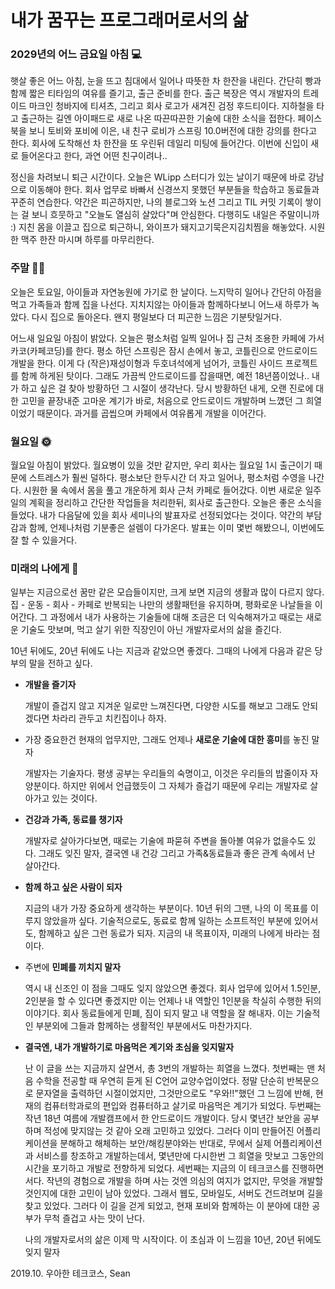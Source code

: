 # 내가 꿈꾸는 프로그래머로서의 삶

### 2029년의 어느 금요일 아침 💻

햇살 좋은 어느 아침, 눈을 뜨고 침대에서 일어나 따뜻한 차 한잔을 내린다. 간단히 빵과 함께 짧은 티타임의 여유를 즐기고, 출근 준비를 한다. 출근 복장은 역시 개발자의 트레이드 마크인 청바지에 티셔츠, 그리고 회사 로고가 새겨진 검정 후드티이다. 지하철을 타고 출근하는 길엔 아이패드로 새로 나온 따끈따끈한 기술에 대한 소식을 접한다. 페이스북을 보니 토비와 포비에 이은, 내 친구 로비가 스프링 10.0버전에 대한 강의를 한다고 한다. 회사에 도착해선 차 한잔을 또 우린뒤 데일리 미팅에 들어간다. 이번에 신입이 새로 들어온다고 한다, 과연 어떤 친구이려나..

정신을 차려보니 퇴근 시간이다. 오늘은 WLipp 스터디가 있는 날이기 때문에 바로 강남으로 이동해야 한다. 회사 업무로 바빠서 신경쓰지 못했던 부분들을 학습하고 동료들과 꾸준히 연습한다. 약간은 피곤하지만, 나의 블로그와 노션 그리고 TIL 커밋 기록이 쌓이는 걸 보니 흐뭇하고 "오늘도 열심히 살았다"며 안심한다. 다행히도 내일은 주말이니까 :) 지친 몸을 이끌고 집으로 퇴근하니, 와이프가 돼지고기묵은지김치찜을 해놓았다. 시원한 맥주 한잔 마시며 하루를 마무리한다.

### 주말 🏃‍♂️

오늘은 토요일, 아이들과 자연농원에 가기로 한 날이다. 느지막히 일어나 간단히 아점을 먹고 가족들과 함께 집을 나선다. 지치지않는 아이들과 함께하다보니 어느새 하루가 녹았다. 다시 집으로 돌아온다. 왠지 평일보다 더 피곤한 느낌은 기분탓일거다.

어느새 일요일 아침이 밝았다. 오늘은 평소처럼 일찍 일어나 집 근처 조용한 카페에 가서 카코(카페코딩)를 한다. 평소 하던 스프링은 잠시 손에서 놓고, 코틀린으로 안드로이드 개발을 한다. 이게 다 (작은)재성이형과 두호녀석에게 넘어가, 코틀린 사이드 프로젝트를 함께 하게된 탓이다. 그래도 가끔씩 안드로이드를 잡을때면, 예전 18년쯤이었나.. 내가 하고 싶은 걸 찾아 방황하던 그 시절이 생각난다. 당시 방황하던 내게, 오랜 진로에 대한 고민을 끝장내준 고마운 계기가 바로, 처음으로 안드로이드 개발하며 느꼈던 그 희열이었기 때문이다. 과거를 곱씹으며 카페에서 여유롭게 개발을 이어간다.

### 월요일 🌞

월요일 아침이 밝았다. 월요병이 있을 것만 같지만, 우리 회사는 월요일 1시 출근이기 때문에 스트레스가 훨씬 덜하다. 평소보단 한두시간 더 자고 일어나, 평소처럼 수영을 나간다. 시원한 물 속에서 몸을 풀고 개운하게 회사 근처 카페로 들어갔다. 이번 새로운 일주일의 계획을 정리하고 간단한 작업들을 처리한뒤, 회사로 출근한다. 오늘은 좋은 소식을 들었다. 내가 다음달에 있을 회사 세미나의 발표자로 선정되었다는 것이다. 약간의 부담감과 함께, 언제나처럼 기분좋은 설렘이 다가온다. 발표는 이미 몇번 해봤으니, 이번에도 잘 할 수 있을거다.

### 미래의 나에게 📝

일부는 지금으로선 꿈만 같은 모습들이지만, 크게 보면 지금의 생활과 많이 다르지 않다. 집 - 운동 - 회사 - 카페로 반복되는 나만의 생활패턴을 유지하며, 평화로운 나날들을 이어간다. 그 과정에서 내가 사용하는 기술들에 대해 조금은 더 익숙해져가고 때로는 새로운 기술도 맛보며, 먹고 살기 위한 직장인이 아닌 개발자로서의 삶을 즐긴다.

10년 뒤에도, 20년 뒤에도 나는 지금과 같았으면 좋겠다. 그때의 나에게 다음과 같은 당부의 말을 전하고 싶다.

- **개발을 즐기자**

  개발이 즐겁지 않고 지겨운 일로만 느껴진다면, 다양한 시도를 해보고 그래도 안되겠다면 차라리 관두고 치킨집이나 하자.

- 가장 중요한건 현재의 업무지만, 그래도 언제나 **새로운 기술에 대한 흥미**를 놓진 말자

  개발자는 기술자다. 평생 공부는 우리들의 숙명이고, 이것은 우리들의 밥줄이자 자양분이다. 하지만 위에서 언급했듯이 그 자체가 즐겁기 때문에 우리는 개발자로 살아가고 있는 것이다.

- **건강과 가족, 동료를 챙기자**

  개발자로 살아가다보면, 때로는 기술에 파묻혀 주변을 돌아볼 여유가 없을수도 있다. 그래도 잊진 말자, 결국엔 내 건강 그리고 가족&동료들과 좋은 관계 속에서 난 살아간다.

- **함께 하고 싶은 사람이 되자**

  지금의 내가 가장 중요하게 생각하는 부분이다. 10년 뒤의 그땐, 나의 이 목표를 이루지 않았을까 싶다. 기술적으로도, 동료로 함께 일하는 소프트적인 부분에 있어서도, 함께하고 싶은 그런 동료가 되자. 지금의 내 목표이자, 미래의 나에게 바라는 점이다.

- 주변에 **민폐를 끼치지 말자**

  역시 내 신조인 이 점을 그때도 잊지 않았으면 좋겠다. 회사 업무에 있어서 1.5인분, 2인분을 할 수 있다면 좋겠지만 이는 언제나 내 역할인 1인분을 착실히 수행한 뒤의 이야기다. 회사 동료들에게 민폐, 짐이 되지 말고 내 역할을 잘 해내자. 이는 기술적인 부분외에 그들과 함께하는 생활적인 부분에서도 마찬가지다.

- **결국엔, 내가 개발하기로 마음먹은 계기와 초심을 잊지말자**

  난 이 글을 쓰는 지금까지 살면서, 총 3번의 개발하는 희열을 느꼈다. 첫번째는 맨 처음 수학을 전공할 때 우연히 듣게 된 C언어 교양수업이었다. 정말 단순히 반복문으로 문자열을 출력하던 시절이었지만, 그것만으로도 "우와!!"했던 그 느낌에 반해, 현재의 컴퓨터학과로의 편입와 컴퓨터하고 살기로 마음먹은 계기가 되었다. 두번째는 작년 18년 여름에 개발캠프에서 한 안드로이드 개발이다. 당시 몇년간 보안을 공부하며 적성에 맞지않는 것 같아 오래 고민하고 있었다. 그러다 이미 만들어진 어플리케이션을 분해하고 해체하는 보안/해킹분야와는 반대로, 무에서 실제 어플리케이션과 서비스를 창조하고 개발하는데서, 몇년만에 다시한번 그 희열을 맛보고 그동안의 시간을 포기하고 개발로 전향하게 되었다. 세번째는 지금의 이 테크코스를 진행하면서다. 작년의 경험으로 개발을 하며 사는 것엔 의심의 여지가 없지만, 무엇을 개발할 것인지에 대한 고민이 남아 있었다. 그래서 웹도, 모바일도, 서버도 건드려보며 길을 찾고 있었다. 그러다 이 길을 걷게 되었고, 현재 포비와 함께하는 이 분야에 대한 공부가 무척 즐겁고 사는 맛이 난다.
  
  나의 개발자로서의 삶은 이제 막 시작이다. 이 초심과 이 느낌을 10년, 20년 뒤에도 잊지 말자



2019.10. 우아한 테크코스, Sean

